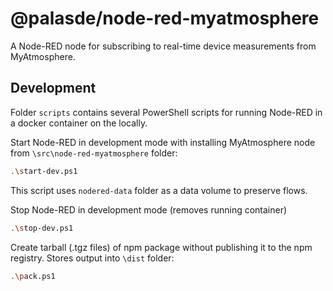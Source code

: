 # @palasde/node-red-myatmosphere

A Node-RED node for subscribing to real-time device measurements from MyAtmosphere.

## Development

Folder `scripts` contains several PowerShell scripts for running Node-RED in a docker container on the locally.

Start Node-RED in development mode with installing MyAtmosphere node from `\src\node-red-myatmosphere` folder:

```sh
.\start-dev.ps1
```

This script uses `nodered-data` folder as a data volume to preserve flows.

Stop Node-RED in development mode (removes running container)

```sh
.\stop-dev.ps1
```

Create tarball (.tgz files) of npm package without publishing it to the npm registry. Stores output into `\dist` folder:

```sh
.\pack.ps1
```
